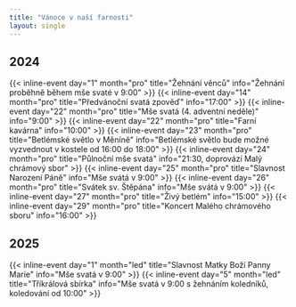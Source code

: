 ```yaml
---
title: "Vánoce v naší farnosti"
layout: single
---
```

## 2024
{{< inline-event day="1" month="pro" title="Žehnání věnců" info="Žehnání proběhně během mše svaté v 9:00" >}}
{{< inline-event day="14" month="pro" title="Předvánoční svatá zpověď" info="17:00" >}}
{{< inline-event day="22" month="pro" title="Mše svatá (4. adventní neděle)" info="9:00" >}}
{{< inline-event day="22" month="pro" title="Farní kavárna" info="10:00" >}}
{{< inline-event day="23" month="pro" title="Betlémské světlo v Měníně" info="Betlémské světlo bude možné vyzvednout v kostele od 16:00 do 18:00" >}}
{{< inline-event day="24" month="pro" title="Půlnoční mše svatá" info="21:30, doprovází Malý chrámový sbor" >}}
{{< inline-event day="25" month="pro" title="Slavnost Narození Páně" info="Mše svátá v 9:00" >}}
{{< inline-event day="26" month="pro" title="Svátek sv. Štěpána" info="Mše svátá v 9:00" >}}
{{< inline-event day="27" month="pro" title="Živý betlém" info="15:00" >}}
{{< inline-event day="29" month="pro" title="Koncert Malého chrámového sboru" info="16:00" >}}

## 2025

{{< inline-event day="1" month="led" title="Slavnost Matky Boží Panny Marie" info="Mše svatá v 9:00" >}}
{{< inline-event day="5" month="led" title="Tříkrálová sbírka" info="Mše svatá v 9:00 s žehnáním koledníků, koledování od 10:00" >}}
